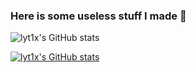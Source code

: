 ### Here is some useless stuff I made 👋

![lyt1x's GitHub stats](https://github-readme-stats.vercel.app/api?username=lyt1x&show_icons=true&theme=outrun)

[![lyt1x's GitHub stats](https://github-readme-stats.vercel.app/api?username=lyt1x)](https://github.com/anuraghazra/github-readme-stats)
